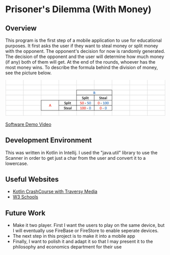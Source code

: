 # Prisoner's Dilemma (With Money)
## Overview
This program is the first step of a mobile application to use for educational purposes.
It first asks the user if they want to steal money or split money with the opponent. 
The opponent's decision for now is randomly generated.
The decision of the opponent and the user will determine how much money (if any) both of them will get.
At the end of the rounds, whoever has the most money wins. To describe the formula behind the division of money,
see the picture below.

![](goldenBallsFormula.png)

[Software Demo Video](youtube.com)

## Development Environment
This was written in Kotlin in Intellij.
I used the "java.util" library to use the Scanner in order to get just a char 
from the user and convert it to a lowercase.

## Useful Websites
* [Kotlin CrashCourse with Traversy Media](https://www.youtube.com/watch?v=5flXf8nuq60&t=2381s)
* [W3 Schools](https://www.w3schools.com/kotlin/index.php)

## Future Work
* Make it two player. First I want the users to play on the same device, 
 but I will eventually use FireBase or FireStore to enable seperate devices.
* The next step in this project is to make it into a mobile app
* Finally, I want to polish it and adapt it so that I may present it to the 
philosophy and economics department for their use
